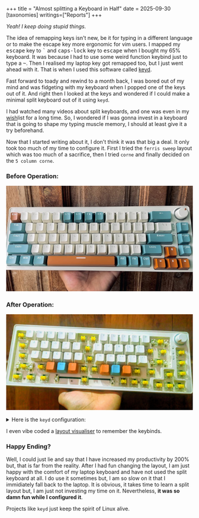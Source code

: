 +++
title = "Almost splitting a Keyboard in Half"
date = 2025-09-30
[taxonomies]
writings=["Reports"]
+++

_Yeah! I keep doing stupid things._

The idea of remapping keys isn't new, be it for typing in a different language or to make the escape key more ergonomic for vim users.
I mapped my <kbd>escape</kbd> key to <kbd>`</kbd> and <kbd>caps-lock</kbd> key to <kbd>escape</kbd> when I bought my 65% keyboard.
It was because I had to use some weird function keybind just to type a <kbd>~</kbd>. Then I realised my laptop key got remapped too, but I
just went ahead with it. That is when I used this software called [keyd](https://github.com/rvaiya/keyd).

Fast forward to toady and rewind to a month back, I was bored out of my mind and was fidgeting with my keyboard when I popped one of the keys
out of it. And right then I looked at the keys and wondered if I could make a minimal split keyboard out of it using `keyd`. 

I had watched many videos about split keyboards, and one was even in my [wish](https://boardsource.xyz/products/unicorne-lp-aluminum-corne-case)list for a long time. So, I wondered if I was gonna invest in a keyboard that is going to shape my typing muscle memory, I should at least give it a try beforehand.

Now that I started writing about it, I don't think it was that big a deal. It only took too much of my time to configure it. First I tried the `ferris sweep` layout which was too much of a sacrifice, then I tried `corne` and finally decided on the `5 column corne`.

### Before Operation:
![keyboard-before](/images/diy-split-keyboard/before.png)

### After Operation:
![keyboard-after](/images/diy-split-keyboard/after.jpeg)

<details>
<summary>Here is the <code>keyd</code> configuration:</summary>

```yaml
# corne-36.conf

# keyboard id to enable [wired, bluetooth and 2.4ghz]
[ids]
5566:0008
3151:6001
1235:aa22

[main]

# LEFT HAND
# ROW 1
# Press "q" to write q
1 = q
# Press "w" to write w
2 = w  
# Press "e" to write e
3 = e
# Press "r" to write r
4 = r
# Press "t" to write t
5 = t

# ------------------------------------------ #

# LEFT HAND
# ROW 2
# Press "a" to write a
q = a
# Press "s" to write s
w = s
# Press "d" to write d
e = d
# Press "f" to write f
r = f
# Press "g" to write g
t = g

# ------------------------------------------ #

# LEFT HAND
# ROW 3
# Press "z" to write z
a = z
# Press "x" to write x
s = x
# Press "c" to write c
d = c
# Press "v" to write v
f = v
# Press "b" to write b
g = b

# ------------------------------------------ #

# LEFT HAND
# BOTTOM ROW - Special keys
# Press "down-arrow" for leftmeta, hold "down-arrow" for meta
x = overload(meta, leftmeta)
# Press "alt" for space, hold "alt" for navigation
c = overload(navigation, space)
# Press "up-arrow" for esc, hold "up-arrow" for control
v = overload(control, esc)

# ------------------------------------------ #
# ------------------------------------------ #
# ------------------------------------------ #

# RIGHT HAND
# ROW 1
# Press "y" to write y
8 = y
# Press "u" to write u
9 = u
# Press "i" to write i
0 = i
# Press "o" to write o
minus = o
# Press "p" to write p
equal = p

# ------------------------------------------ #

# RIGHT HAND
# ROW 2
# Press "h" to write h
u = h
# Press "j" to write j
i = j
# Press "k" to write k
o = k
# Press "l" to write l
p = l
# Press ";" to write semicolon
leftbrace = semicolon

# ------------------------------------------ #

# RIGHT HAND
# ROW 3
# Press "n" to write n
j = n
# Press "m" to write m
k = m
# Press "," to write comma
l = comma
# Press "." to write dot, hold "." for control
semicolon = dot
# Press "/" to write slash
apostrophe = slash

# ------------------------------------------ #

# RIGHT HAND
# BOTTOM ROW - Special keys
# Press "->" for enter, hold "->" for alt
m = overload(alt, enter)
# Press "del" for backspace, hold "del" for symbols
comma = overload(symbols, backspace)
# Press "<-" for tab, hold "<-" for shift
dot = overload(shift, tab)


# ------------------------------------------ #

# ALL UNUSED KEYS FROM THE KEYBOARD
tab = noop
capslock = noop
backspace = noop
backslash = noop
rightbrace = noop
esc = noop
enter = noop
6 = noop
7 = noop
y = noop
leftshift = noop
z = noop
b = noop
h = noop
slash = noop
rightshift = noop
leftcontrol = noop
leftalt = noop
space = noop
rightalt = noop
rightcontrol = noop
leftmeta = noop
rightmeta = noop
grave = noop
f1 = noop
f2 = noop
f3 = noop
f4 = noop
f5 = noop
f6 = noop
f7 = noop
f8 = noop
f9 = noop
f10 = noop
f11 = noop
f12 = noop
up = noop
down = noop  
left = noop
right = noop
home = noop
end = noop
pageup = noop
pagedown = noop
insert = noop
delete = noop
kp0 = noop
kp1 = noop
kp2 = noop
kp3 = noop
kp4 = noop
kp5 = noop
kp6 = noop
kp7 = noop
kp8 = noop
kp9 = noop
kpdot = noop
kpenter = noop
kpplus = noop
kpminus = noop
kpasterisk = noop
kpslash = noop

# ------------------------------------------ #
# ------------------------------------------ #
# ------------------------------------------ #

#  [ 1:q ] [ 2:w ] [ 3:e ] [ 4:r ] [ 5:t ]                    [ 8:y ] [ 9:u ] [ 0:i ] [ -:o ] [ =:p ]
#   [ q:a ] [ w:s ] [ e:d ] [ r:f ] [ t:g ]              	[ i:h ] [ o:j ] [ p:k ] [ [:l ] [ ]:; ]
#    [ a:z ] [ s:x ] [ d:c ] [ f:v ] [ g:b ]          	     [ j:n ] [ k:m ] [ l:, ] [ ;:. ] [ ':/ ]
#          [ x:meta ] [ c:nav/space ] [ v:ctrl/esc ]    	[ m:alt/return ] [ ,:sym/backspace ] [ .:shift/tab ]

# ------------------------------------------ #
# ------------------------------------------ #
# ------------------------------------------ #

[symbols]

# LEFT HAND
# ROW 1
# Hold "del" and press "q" for "!"
1 = S-1
# Hold "del" and press "w" for "@"
2 = S-2
# Hold "del" and press "e" for "#"
3 = S-3
# Hold "del" and press "r" for "$"
4 = S-4
# Hold "del" and press "t" for "%"
5 = S-5

# ------------------------------------------ #

# LEFT HAND
# ROW 2
# Hold "del" and press "a" for "1"
q = 1
# Hold "del" and press "s" for "2"
w = 2
# Hold "del" and press "d" for "3"
e = 3
# Hold "del" and press "f" for "4"
r = 4
# Hold "del" and press "g" for "5"
t = 5

# ------------------------------------------ #

# LEFT HAND
# ROW 3
capslock = noop
# Hold "del" and press "z" for "6"
a = 6
# Hold "del" and press "x" for "7"
s = 7
# Hold "del" and press "c" for "8"
d = 8
# Hold "del" and press "v" for "9"
f = 9
# Hold "del" and press "b" for "0"
g = 0


# LEFT HAND
# BOTTOM ROW - Special keys
x = noop
c = backslash
v = '

# ------------------------------------------ #

# RIGHT HAND
# ROW 1
# Hold "del" and press "y" for "^"
8 = S-6
# Hold "del" and press "u" for "&"
9 = S-7
# Hold "del" and press "i" for "*"
0 = S-8
# Hold "del" and press "o" for "("
minus = S-9
# Hold "del" and press "p" for ")"
equal = S-0
# ------------------------------------------ #

# RIGHT HAND
# ROW 2
# Hold "del" and press "h" for "_"
u = minus
# Hold "del" and press "j" for "="
i = equal
# Hold "del" and press "k" for "`"
o = grave
# Hold "del" and press "l" for "["
p = leftbrace
# Hold "del" and press ";" for "]"
leftbrace = rightbrace

# ------------------------------------------ #

# RIGHT HAND
# ROW 3
# Hold "del" and press "n" for "_"
j = S-minus
# Hold "del" and press "m" for "+"
k = S-equal
# Hold "del" and press "," for "~"
l = S-grave
# Hold "del" and press "." for "{"
semicolon = S-leftbrace
# Hold "del" and press "/" for "}"
apostrophe = S-rightbrace

# ------------------------------------------ #

# RIGHT HAND
# BOTTOM ROW - Special keys
m = backspace
comma = noop
dot = rightshift

# ------------------------------------------ #
# ------------------------------------------ #
# ------------------------------------------ #

[navigation]

# LEFT HAND
# ROW 1
# Hold "alt" and press "q" for "f1"
1 = f1
# Hold "alt" and press "w" for "f2"
2 = f2
# Hold "alt" and press "e" for "f3"
3 = f3
# Hold "alt" and press "r" for "f4"
4 = f4
# Hold "alt" and press "t" for "f5"
5 = f5

# ------------------------------------------ #

# LEFT HAND
# ROW 2
# Hold "alt" and press "a" for "f6"
q = f6
# Hold "alt" and press "s" for "f7"
w = f7
# Hold "alt" and press "d" for "f8"
e = f8
# Hold "alt" and press "f" for "f9"
r = f9
# Hold "alt" and press "g" for "f10"
t = f10

# ------------------------------------------ #

# LEFT HAND
# ROW 3
# Hold "alt" and press "z" for "f11"
a = f11
# Hold "alt" and press "x" for "f12"
s = f12
d = noop
f = noop
g = noop

# ------------------------------------------ #

# RIGHT HAND
# ROW 1
8 = noop
# Hold "alt" and press "u" for "tab"
9 = tab
# Hold "alt" and press "i" for "pageup"
0 = pageup
# Hold "alt" and press "o" for "pagedown"
minus = pagedown
# Hold "alt" and press "p" for "print"
equal = print

# ------------------------------------------ #

# RIGHT HAND
# ROW 2
# Hold "alt" and press "h" for "left"
u = left
# Hold "alt" and press "j" for "down"
i = down
# Hold "alt" and press "k" for "up"
o = up
# Hold "alt" and press "l" for "right"
p = right
leftbrace = noop

# ------------------------------------------ #

# RIGHT HAND
# ROW 3
# Hold "alt" and press "n" for "home"
j = home
# Hold "alt" and press "m" for "end"
k = end
l = noop
semicolon = noop
apostrophe = noop

# ------------------------------------------ #

# RIGHT HAND
# BOTTOM ROW - Special keys
m = noop
comma = delete
dot = noop
```

</details>

I even vibe coded a [layout visualiser](/images/diy-split-keyboard/corne-36.html) to remember the keybinds.

### Happy Ending?
Well, I could just lie and say that I have increased my productivity by 200% but, that is far from the reality. After I had fun changing the layout, I am just happy with the comfort of my laptop keyboard and have not used the split keyboard at all. I do use it sometimes but, I am so slow on it that I immidiately fall back to the laptop. It is obvious, it takes time to learn a split layout but, I am just not investing my time on it. Nevertheless, **it was so damn fun while I configured it**.

Projects like `keyd` just keep the spirit of Linux alive.
